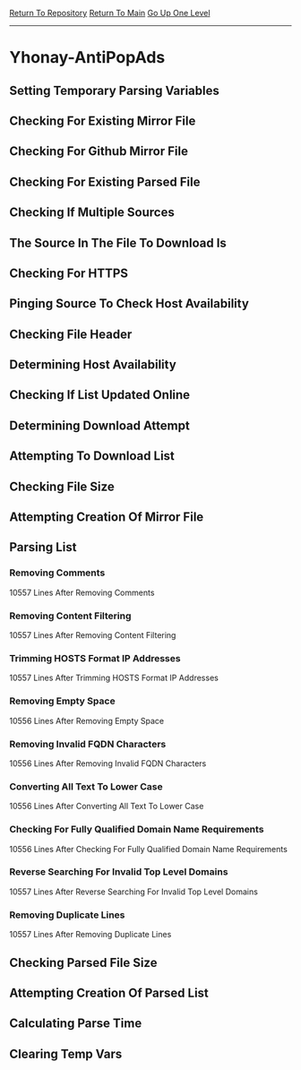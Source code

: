 [Return To Repository](https://github.com/deathbybandaid/piholeparser/)
[Return To Main](https://github.com/deathbybandaid/piholeparser/blob/master/RecentRunLogs/Mainlog.md)
[Go Up One Level](https://github.com/deathbybandaid/piholeparser/blob/master/RecentRunLogs/TopLevelScripts/30-Processing-External-Blacklists.md)
____________________________________
# Yhonay-AntiPopAds
## Setting Temporary Parsing Variables
## Checking For Existing Mirror File
## Checking For Github Mirror File
## Checking For Existing Parsed File
## Checking If Multiple Sources
## The Source In The File To Download Is
## Checking For HTTPS
## Pinging Source To Check Host Availability
## Checking File Header
## Determining Host Availability
## Checking If List Updated Online
## Determining Download Attempt
## Attempting To Download List
## Checking File Size
## Attempting Creation Of Mirror File
## Parsing List
### Removing Comments
10557 Lines After Removing Comments
### Removing Content Filtering
10557 Lines After Removing Content Filtering
### Trimming HOSTS Format IP Addresses
10557 Lines After Trimming HOSTS Format IP Addresses
### Removing Empty Space
10556 Lines After Removing Empty Space
### Removing Invalid FQDN Characters
10556 Lines After Removing Invalid FQDN Characters
### Converting All Text To Lower Case
10556 Lines After Converting All Text To Lower Case
### Checking For Fully Qualified Domain Name Requirements
10556 Lines After Checking For Fully Qualified Domain Name Requirements
### Reverse Searching For Invalid Top Level Domains
10557 Lines After Reverse Searching For Invalid Top Level Domains
### Removing Duplicate Lines
10557 Lines After Removing Duplicate Lines
## Checking Parsed File Size
## Attempting Creation Of Parsed List
## Calculating Parse Time
## Clearing Temp Vars
